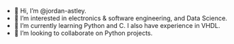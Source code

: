 - 👋 Hi, I’m @jordan-astley.
- 👀 I’m interested in electronics & software engineering, and Data Science.
- 🌱 I’m currently learning Python and C. I also have experience in VHDL.
- 💞️ I’m looking to collaborate on Python projects.
 

<!---
jordan-astley/jordan-astley is a ✨ special ✨ repository because its `README.md` (this file) appears on your GitHub profile.
You can click the Preview link to take a look at your changes.
--->
